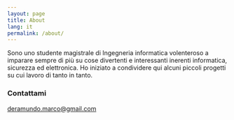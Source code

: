```yaml
---
layout: page
title: About
lang: it
permalink: /about/
---
```


Sono uno studente magistrale di Ingegneria informatica volenteroso a imparare sempre di più su cose divertenti e interessanti inerenti informatica, sicurezza ed elettronica. 
Ho iniziato a condividere qui alcuni piccoli progetti su cui lavoro di tanto in tanto.

### Contattami

[deramundo.marco@gmail.com](mailto:deramundo.marco@gmail.com)
